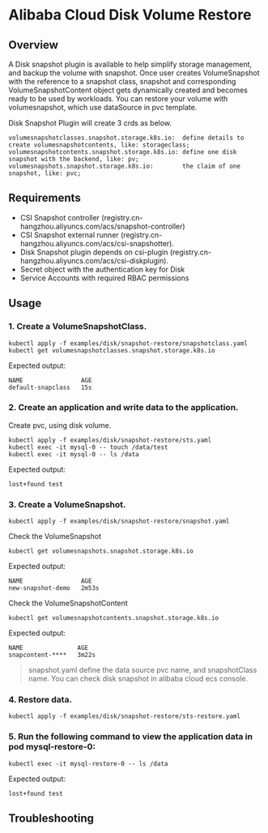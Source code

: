 # Alibaba Cloud Disk Volume Restore

## Overview
A Disk snapshot plugin is available to help simplify storage management, and backup the volume with snapshot.
Once user creates VolumeSnapshot with the reference to a snapshot class, snapshot and
corresponding VolumeSnapshotContent object gets dynamically created and becomes ready to be used by
workloads. You can restore your volume with volumesnapshot, which use dataSource in pvc template.

Disk Snapshot Plugin will create 3 crds as below.

```
volumesnapshotclasses.snapshot.storage.k8s.io:  define details to create volumesnapshotcontents, like: storageclass;
volumesnapshotcontents.snapshot.storage.k8s.io: define one disk snapshot with the backend, like: pv;
volumesnapshots.snapshot.storage.k8s.io:        the claim of one snapshot, like: pvc;
```

## Requirements
* CSI Snapshot controller (registry.cn-hangzhou.aliyuncs.com/acs/snapshot-controller)
* CSI Snapshot external runner (registry.cn-hangzhou.aliyuncs.com/acs/csi-snapshotter).
* Disk Snapshot plugin depends on csi-plugin (registry.cn-hangzhou.aliyuncs.com/acs/csi-diskplugin).
* Secret object with the authentication key for Disk
* Service Accounts with required RBAC permissions

## Usage
### 1. Create a VolumeSnapshotClass.
```shell
kubectl apply -f examples/disk/snapshot-restore/snapshotclass.yaml
kubectl get volumesnapshotclasses.snapshot.storage.k8s.io
```
Expected output:
```
NAME                AGE
default-snapclass   15s
```
### 2. Create an application and write data to the application.
Create pvc, using disk volume.

```shell
kubectl apply -f examples/disk/snapshot-restore/sts.yaml
kubectl exec -it mysql-0 -- touch /data/test
kubectl exec -it mysql-0 -- ls /data
```
Expected output:
```
lost+found test
```

### 3. Create a VolumeSnapshot.
```shell
kubectl apply -f examples/disk/snapshot-restore/snapshot.yaml
```
Check the VolumeSnapshot
```shell
kubectl get volumesnapshots.snapshot.storage.k8s.io
```
Expected output:
```
NAME                AGE
new-snapshot-demo   2m53s
```
Check the VolumeSnapshotContent
```shell
kubectl get volumesnapshotcontents.snapshot.storage.k8s.io
```
Expected output:
```
NAME               AGE
snapcontent-****   3m22s
```
> snapshot.yaml define the data source pvc name, and snapshotClass name.
> You can check disk snapshot in alibaba cloud ecs console.
### 4. Restore data.

```shell
kubectl apply -f examples/disk/snapshot-restore/sts-restore.yaml
```

### 5. Run the following command to view the application data in pod mysql-restore-0:
```shell
kubectl exec -it mysql-restore-0 -- ls /data
```
Expected output:
```
lost+found test
```
## Troubleshooting
